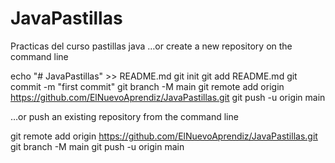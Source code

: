 # JavaPastillas
Practicas del curso pastillas java
…or create a new repository on the command line

echo "# JavaPastillas" >> README.md
git init
git add README.md
git commit -m "first commit"
git branch -M main
git remote add origin https://github.com/ElNuevoAprendiz/JavaPastillas.git
git push -u origin main

…or push an existing repository from the command line

git remote add origin https://github.com/ElNuevoAprendiz/JavaPastillas.git
git branch -M main
git push -u origin main
